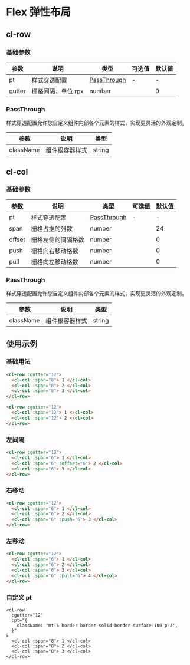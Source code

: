 # Flex 弹性布局

## cl-row

### 基础参数

| 参数   | 说明               | 类型                        | 可选值 | 默认值 |
| ------ | ------------------ | --------------------------- | ------ | ------ |
| pt     | 样式穿透配置       | [PassThrough](#passthrough) | -      | -      |
| gutter | 栅格间隔，单位 rpx | number                      |        | 0      |

### PassThrough

样式穿透配置允许您自定义组件内部各个元素的样式，实现更灵活的外观定制。

| 参数      | 说明           | 类型   |
| --------- | -------------- | ------ |
| className | 组件根容器样式 | string |

## cl-col

### 基础参数

| 参数   | 说明               | 类型                        | 可选值 | 默认值 |
| ------ | ------------------ | --------------------------- | ------ | ------ |
| pt     | 样式穿透配置       | [PassThrough](#passthrough) | -      | -      |
| span   | 栅格占据的列数     | number                      |        | 24     |
| offset | 栅格左侧的间隔格数 | number                      |        | 0      |
| push   | 栅格向右移动格数   | number                      |        | 0      |
| pull   | 栅格向左移动格数   | number                      |        | 0      |

### PassThrough

样式穿透配置允许您自定义组件内部各个元素的样式，实现更灵活的外观定制。

| 参数      | 说明           | 类型   |
| --------- | -------------- | ------ |
| className | 组件根容器样式 | string |

## 使用示例

### 基础用法

```html
<cl-row :gutter="12">
  <cl-col :span="8"> 1 </cl-col>
  <cl-col :span="8"> 2 </cl-col>
  <cl-col :span="8"> 3 </cl-col>
</cl-row>
```

```html
<cl-row :gutter="12">
  <cl-col :span="12"> 1 </cl-col>
  <cl-col :span="12"> 2 </cl-col>
</cl-row>
```

### 左间隔

```html
<cl-row :gutter="12">
  <cl-col :span="6"> 1 </cl-col>
  <cl-col :span="6" :offset="6"> 2 </cl-col>
  <cl-col :span="6"> 3 </cl-col>
</cl-row>
```

### 右移动

```html
<cl-row :gutter="12">
  <cl-col :span="6"> 1 </cl-col>
  <cl-col :span="6"> 2 </cl-col>
  <cl-col :span="6" :push="6"> 3 </cl-col>
</cl-row>
```

### 左移动

```html
<cl-row :gutter="12">
  <cl-col :span="6"> 1 </cl-col>
  <cl-col :span="6"> 2 </cl-col>
  <cl-col :span="6"> 3 </cl-col>
  <cl-col :span="6" :pull="6"> 4 </cl-col>
</cl-row>
```

### 自定义 pt

```vue
<cl-row
  :gutter="12"
  :pt="{
    className: 'mt-5 border border-solid border-surface-100 p-3',
  }"
>
  <cl-col :span="8"> 1 </cl-col>
  <cl-col :span="8"> 2 </cl-col>
  <cl-col :span="8"> 3 </cl-col>
</cl-row>
```
